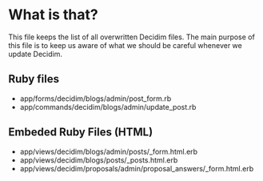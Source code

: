 # What is that?

This file keeps the list of all overwritten Decidim files. The main purpose of this file is to keep us aware of what we should be careful whenever we update Decidim.

## Ruby files

* app/forms/decidim/blogs/admin/post_form.rb
* app/commands/decidim/blogs/admin/update_post.rb

## Embeded Ruby Files (HTML)

* app/views/decidim/blogs/admin/posts/_form.html.erb
* app/views/decidim/blogs/posts/_posts.html.erb
* app/views/decidim/proposals/admin/proposal_answers/_form.html.erb